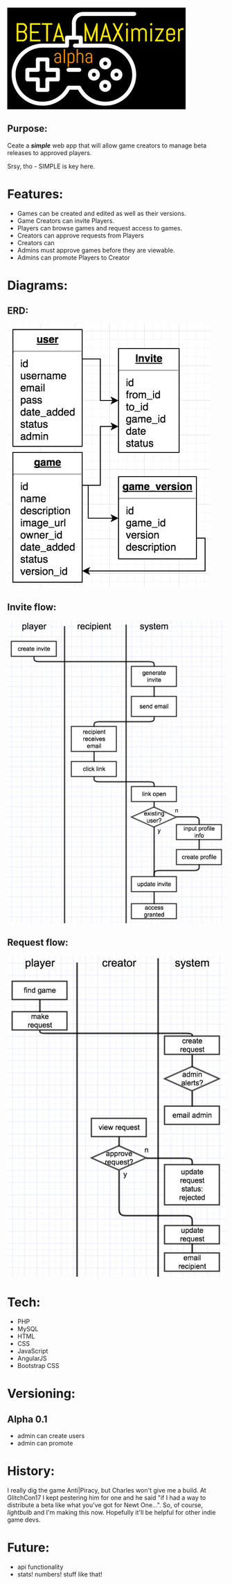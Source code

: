 ![logo](images/betaMaxAlpha.png)

Purpose:
---
Ceate a _**simple**_ web app that will allow game creators to manage beta releases to approved players.

Srsy, tho - SIMPLE is key here.

Features:
===
- Games can be created and edited as well as their versions.
- Game Creators can invite Players.
- Players can browse games and request access to games.
- Creators can approve requests from Players
- Creators can
- Admins must approve games before they are viewable.
- Admins can promote Players to Creator

Diagrams:
===

ERD:
---
![erd](images/erd.png)

Invite flow:
---
![invite](images/invite.png)

Request flow:
---
![request](images/request.png)

Tech:
===
- PHP
- MySQL
- HTML
- CSS
- JavaScript
- AngularJS
- Bootstrap CSS

Versioning:
===

Alpha 0.1
---
- admin can create users
- admin can promote

History:
===
I really dig the game Anti|Piracy, but Charles won't give me a build. At GlitchCon17 I kept pestering him for one and he said "if I had a way to distribute a beta like what you've got for Newt One...". So, of course, *lightbulb* and I'm making this now. Hopefully it'll be helpful for other indie game devs.

Future:
===
- api functionality
- stats! numbers! stuff like that!
